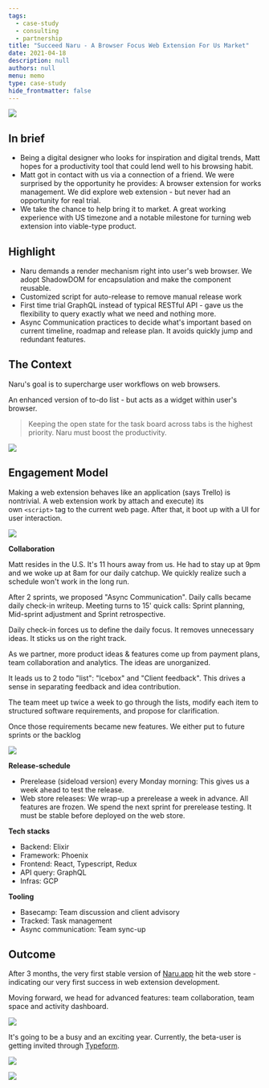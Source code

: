 ```yaml
---
tags: 
  - case-study
  - consulting
  - partnership
title: "Succeed Naru - A Browser Focus Web Extension For Us Market"
date: 2021-04-18
description: null
authors: null
menu: memo
type: case-study
hide_frontmatter: false
---
```


![](assets/succeed-naru-a-browser-focus-web-extension-for-us-market_succeed-naru---a-browser-focus-web-extension-for-us-market_555ddca0569a9215693380803968f618_md5.webp)

## In brief
- Being a digital designer who looks for inspiration and digital trends, Matt hopes for a productivity tool that could lend well to his browsing habit. 
- Matt got in contact with us via a connection of a friend. We were surprised by the opportunity he provides: A browser extension for works management. We did explore web extension - but never had an opportunity for real trial. 
- We take the chance to help bring it to market. A great working experience with US timezone and a notable milestone for turning web extension into viable-type product.

## Highlight
- Naru demands a render mechanism right into user's web browser. We adopt ShadowDOM for encapsulation and make the component reusable.
- Customized script for auto-release to remove manual release work 
- First time trial GraphQL instead of typical RESTful API - gave us the flexibility to query exactly what we need and nothing more. 
- Async Communication practices to decide what's important based on current timeline, roadmap and release plan. It avoids quickly jump and redundant features. 

## The Context
Naru's goal is to supercharge user workflows on web browsers. 

An enhanced version of to-do list - but acts as a widget within user's browser.

>
> Keeping the open state for the task board across tabs is the highest priority. Naru must boost the productivity.

![](assets/succeed-naru-a-browser-focus-web-extension-for-us-market_succeed-naru---a-browser-focus-web-extension-for-us-market_d927454304f52e14ce05b4f4775a89e9_md5.webp)

## Engagement Model
Making a web extension behaves like an application (says Trello) is nontrivial. A web extension work by attach and execute) its own `<script>` tag to the current web page. After that, it boot up with a UI for user interaction.

![](assets/succeed-naru-a-browser-focus-web-extension-for-us-market_na-ex.webp)

**Collaboration**

Matt resides in the U.S. It's 11 hours away from us. He had to stay up at 9pm and we woke up at 8am for our daily catchup. We quickly realize such a schedule won't work in the long run. 

After 2 sprints, we proposed "Async Communication". Daily calls became daily check-in writeup.  Meeting turns to 15' quick calls: Sprint planning, Mid-sprint adjustment and Sprint retrospective. 

Daily check-in forces us to define the daily focus. It removes unnecessary ideas. It sticks us on the right track.

As we partner, more product ideas & features come up from payment plans, team collaboration and analytics. The ideas are unorganized. 

It leads us to 2 todo "list": "Icebox" and "Client feedback". This drives a sense in separating feedback and idea contribution. 

The team meet up twice a week to go through the lists, modify each item to structured software requirements, and propose for clarification. 

Once those requirements became new features. We either put to future sprints or the backlog

![](assets/succeed-naru-a-browser-focus-web-extension-for-us-market_succeed-naru---a-browser-focus-web-extension-for-us-market_0016a11ceee95f0f80f645246100a0b8_md5.webp)

**Release-schedule**

- Prerelease (sideload version) every Monday morning: This gives us a week ahead to test the release. 
- Web store releases: We wrap-up a prerelease a week in advance. All features are frozen. We spend the next sprint for prerelease testing. It must be stable before deployed on the web store.

**Tech stacks**

- Backend: Elixir
- Framework: Phoenix
- Frontend: React, Typescript, Redux
- API query: GraphQL
- Infras: GCP

**Tooling**

- Basecamp: Team discussion and client advisory
- Tracked: Task management
- Async communication: Team sync-up

## Outcome
After 3 months, the very first stable version of [Naru.app](https://naru.app/) hit the web store - indicating our very first success in web extension development. 

Moving forward, we head for advanced features: team collaboration, team space and activity dashboard.

![](assets/succeed-naru-a-browser-focus-web-extension-for-us-market_succeed-naru---a-browser-focus-web-extension-for-us-market_42abd565f445828e197f8b58e17be8a4_md5.webp)

It's going to be a busy and an exciting year. Currently, the beta-user is getting invited through [Typeform](https://naruappco.typeform.com/to/d3hurf). 

![](assets/succeed-naru-a-browser-focus-web-extension-for-us-market_succeed-naru---a-browser-focus-web-extension-for-us-market_95c4277285ac856be64d891725268ffc_md5.webp)

![](assets/succeed-naru-a-browser-focus-web-extension-for-us-market_succeed-naru---a-browser-focus-web-extension-for-us-market_49443ea95a730330e9dd0485aa00dc97_md5.webp)